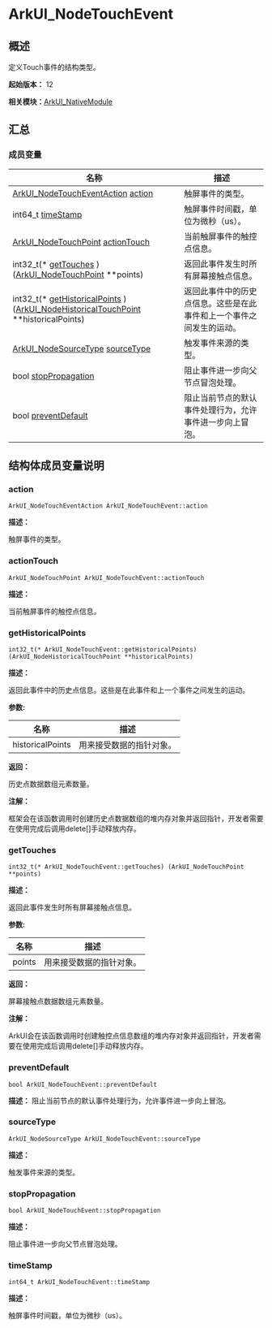 # ArkUI_NodeTouchEvent


## 概述

定义Touch事件的结构类型。

**起始版本：** 12

**相关模块：**[ArkUI_NativeModule](_ark_u_i___native_module.md)


## 汇总


### 成员变量

| 名称 | 描述 | 
| -------- | -------- |
| [ArkUI_NodeTouchEventAction](_ark_u_i___native_module.md#arkui_nodetoucheventaction) [action](#action) | 触屏事件的类型。  | 
| int64_t [timeStamp](#timestamp) | 触屏事件时间戳，单位为微秒（us）。  | 
| [ArkUI_NodeTouchPoint](_ark_u_i___node_touch_point.md) [actionTouch](#actiontouch) | 当前触屏事件的触控点信息。  | 
| int32_t(\* [getTouches](#gettouches) )([ArkUI_NodeTouchPoint](_ark_u_i___node_touch_point.md) \*\*points) | 返回此事件发生时所有屏幕接触点信息。  | 
| int32_t(\* [getHistoricalPoints](#gethistoricalpoints) )([ArkUI_NodeHistoricalTouchPoint](_ark_u_i___node_historical_touch_point.md) \*\*historicalPoints) | 返回此事件中的历史点信息。这些是在此事件和上一个事件之间发生的运动。  | 
| [ArkUI_NodeSourceType](_ark_u_i___native_module.md#arkui_nodesourcetype) [sourceType](#sourcetype) | 触发事件来源的类型。  | 
| bool [stopPropagation](#stoppropagation) | 阻止事件进一步向父节点冒泡处理。  | 
| bool [preventDefault](#preventdefault) | 阻止当前节点的默认事件处理行为，允许事件进一步向上冒泡。  | 


## 结构体成员变量说明


### action

```
ArkUI_NodeTouchEventAction ArkUI_NodeTouchEvent::action
```
**描述：**

触屏事件的类型。


### actionTouch

```
ArkUI_NodeTouchPoint ArkUI_NodeTouchEvent::actionTouch
```
**描述：**

当前触屏事件的触控点信息。


### getHistoricalPoints

```
int32_t(* ArkUI_NodeTouchEvent::getHistoricalPoints) (ArkUI_NodeHistoricalTouchPoint **historicalPoints)
```
**描述：**

返回此事件中的历史点信息。这些是在此事件和上一个事件之间发生的运动。

**参数:**

| 名称 | 描述 | 
| -------- | -------- |
| historicalPoints | 用来接受数据的指针对象。  | 

**返回：**

历史点数据数组元素数量。

**注解：**

框架会在该函数调用时创建历史点数据数组的堆内存对象并返回指针，开发者需要在使用完成后调用delete[]手动释放内存。


### getTouches

```
int32_t(* ArkUI_NodeTouchEvent::getTouches) (ArkUI_NodeTouchPoint **points)
```
**描述：**

返回此事件发生时所有屏幕接触点信息。

**参数:**

| 名称 | 描述 | 
| -------- | -------- |
| points | 用来接受数据的指针对象。  | 

**返回：**

屏幕接触点数据数组元素数量。

**注解：**

ArkUI会在该函数调用时创建触控点信息数组的堆内存对象并返回指针，开发者需要在使用完成后调用delete[]手动释放内存。


### preventDefault

```
bool ArkUI_NodeTouchEvent::preventDefault
```
**描述：**
阻止当前节点的默认事件处理行为，允许事件进一步向上冒泡。


### sourceType

```
ArkUI_NodeSourceType ArkUI_NodeTouchEvent::sourceType
```
**描述：**

触发事件来源的类型。


### stopPropagation

```
bool ArkUI_NodeTouchEvent::stopPropagation
```
**描述：**

阻止事件进一步向父节点冒泡处理。


### timeStamp

```
int64_t ArkUI_NodeTouchEvent::timeStamp
```
**描述：**

触屏事件时间戳，单位为微秒（us）。
